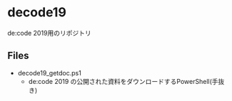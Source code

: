 # decode19
de:code 2019用のリポジトリ

## Files
- decode19_getdoc.ps1
  - de:code 2019 の公開された資料をダウンロードするPowerShell(手抜き)
